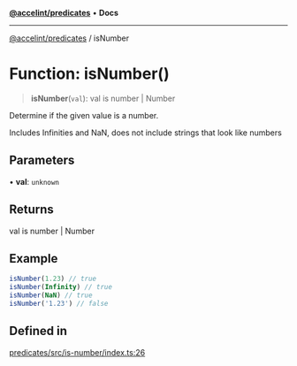 [**@accelint/predicates**](../README.md) • **Docs**

***

[@accelint/predicates](../README.md) / isNumber

# Function: isNumber()

> **isNumber**(`val`): val is number \| Number

Determine if the given value is a number.

Includes Infinities and NaN, does not include strings that look like numbers

## Parameters

• **val**: `unknown`

## Returns

val is number \| Number

## Example

```ts
isNumber(1.23) // true
isNumber(Infinity) // true
isNumber(NaN) // true
isNumber('1.23') // false
```

## Defined in

[predicates/src/is-number/index.ts:26](https://github.com/gohypergiant/standard-toolkit/blob/258694cea8ed8bbd956b3cf5da47c2c9debcf127/packages/predicates/src/is-number/index.ts#L26)

